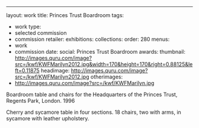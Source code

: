 ---
layout: work
title: Princes Trust Boardroom
tags:
  - work
type:
  - selected commission
  - commission
retailer:
exhibitions:
collections:
order: 280
menus:
  - work
  - commission
date:
social: Princes Trust Boardroom
awards:
thumbnail: http://images.quru.com/image?src=/kwf/KWFMarilyn2012.jpg&width=170&height=170&right=0.88125&left=0.11875
headimage: http://images.quru.com/image?src=/kwf/KWFMarilyn2012.jpg
otherimages:
  - http://images.quru.com/image?src=/kwf/KWFMarilyn.jpg


Boardroom table and chairs for the Headquarters of the Princes Trust, Regents Park, London. 1996

Cherry and sycamore table in four sections. 18 chairs, two with arms, in sycamore with leather upholstery.

